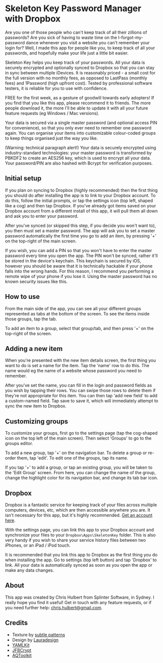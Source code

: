 Skeleton Key Password Manager with Dropbox
===
Are you one of those people who can't keep track of all their zillions of passwords? Are you sick of having to waste time on the I-forgot-my-password dance whenever you visit a website you can't remember your login for? Well, I made this app for people like you, to keep track of all your passwords, and hopefully make your life just a little bit easier.

Skeleton Key helps you keep track of your passwords. All your data is securely encrypted and optionally synced to Dropbox so that you can stay in sync between multiple iDevices. It is reasonably priced - a small cost for the full version with no monthly fees, as opposed to LastPass (monthly fees) and 1Password (high upfront cost). Tested by professional software testers, it is reliable for you to use with confidence.

FREE for the first week, as a gesture of goodwill towards early adopters! If you find that you like this app, please recommend it to friends. The more people download it, the more I'll be able to update it with all your future feature requests (eg Windows / Mac versions).

Your data is secured via a single master password (and optional access PIN for convenience), so that you only ever need to remember one password again. You can organise your items into customizable colour-coded groups to keep things organised just the way you like.

(Warning: technical paragraph alert!) Your data is securely encrypted using industry-standard technologies: your master password is transformed by PBKDF2 to create an AES256 key, which is used to encrypt all your data. Your password/PIN are also hashed with Bcrypt for verification purposes.

Initial setup
---
If you plan on syncing to Dropbox (highly recommended) then the first thing you should do after installing the app is to link to your Dropbox account. To do this, follow the initial prompts, or tap the settings icon (top left, shaped like a cog) and then tap Dropbox. If you've already got items saved on your Dropbox account from a different install of this app, it will pull them all down and ask you to enter your password.

After you've synced (or skipped this step, if you decide you won't want to), you then must set a master password. The app will ask you to set a master password automatically the first time you go to add an item, by pressing '+' on the top-right of the main screen.

If you wish, you can add a PIN so that you won't have to enter the master password every time you open the app. The PIN won't be synced, rather it'll be stored in the device's keychain. This keychain is secured by iOS, however you should be aware that it is technically hackable if your phone falls into the wrong hands. For this reason, I recommend you performing a remote wipe of your phone if you lose it. Using the master password has no known security issues like this.

How to use
---
From the main side of the app, you can see all your different groups represented as tabs at the bottom of the screen. To see the items inside those groups, tap the tab.

To add an item to a group, select that group/tab, and then press '+' on the top-right of the screen.

Adding a new item
---
When you're presented with the new item details screen, the first thing you want to do is set a name for the item. Tap the 'name' row to do this. The name would eg the name of a website whose password you need to remember.

After you've set the name, you can fill in the login and password fields as you wish by tapping their rows. You can swipe those rows to delete them if they're not appropriate for this item. You can then tap 'add new field' to add a custom-named field. Tap save to save it, which will immediately attempt to sync the new item to Dropbox.

Customizing groups
---
To customize your groups, first go to the settings page (tap the cog-shaped icon on the top left of the main screen). Then select 'Groups' to go to the groups editor.

To add a new group, tap '+' on the navigation bar. To delete a group or re-order them, tap 'edit'. To edit one of the groups, tap its name.

If you tap '+' to add a group, or tap an existing group, you will be taken to the 'Edit Group' screen. From here, you can change the name of the group, change the highlight color for its navigation bar, and change its tab bar icon.

Dropbox
---
Dropbox is a fantastic service for keeping track of your files across multiple computers, devices, etc, which are then accessible anywhere you are. It isn't necessary for this app, but it's highly recommended. [Get an account here](https://www.dropbox.com).

With the settings page, you can link this app to your Dropbox account and synchronize your files to your `Dropbox\Apps\SkeletonKey` folder. This is also very handy if you wish to share your service history files between two iPhones, or an iPad / iPod touch.

It is recommended that you link this app to Dropbox as the first thing you do when installing the app. Go to settings (top left button) and tap 'Dropbox' to link. All your data is automatically synced as soon as you open the app or make any data changes.

About
---
This app was created by Chris Hulbert from Splinter Software, in Sydney. I really hope you find it useful! Get in touch with any feature requests, or if you need further help: [chris.hulbert@gmail.com](mailto:chris.hulbert@gmail.com).

Credits
---

* Texture by [subtle patterns](http://subtlepatterns.com)
* Design by [Lauradesign](http://lauradesign.com.au)
* [YAMLKit](https://github.com/patrickt/yamlkit)
* [JFBCrypt](http://www.jayfuerstenberg.com/blog/bcrypt-in-objective-c)
* [AQToolkit](https://github.com/AlanQuatermain/aqtoolkit)
